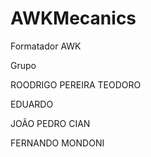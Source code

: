 # AWKMecanics
Formatador AWK

Grupo


ROODRIGO PEREIRA TEODORO

EDUARDO

JOÃO PEDRO CIAN

FERNANDO MONDONI
